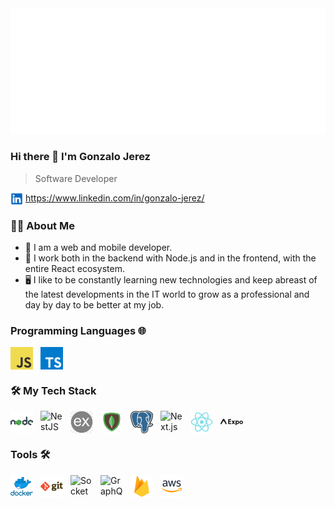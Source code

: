 <img src="https://raw.githubusercontent.com/GonzaJerez/gonzajerez/55dccdb930214ea8a812adb029345011c776508b/banner.svg"/>

### Hi there 👋 I'm Gonzalo Jerez

> Software Developer

<!-- LINKEDIN -->
<div style="display: flex; gap:4px">
<svg xmlns="http://www.w3.org/2000/svg" width="20" height="20" viewBox="0 0 64 64" fill="none">
  <path fill=" #0a66c2" d="M55.92 4H8.08C6.99792 4 5.96015 4.42986 5.195 5.195C4.42986 5.96015 4 6.99792 4 8.08V55.92C4 57.0021 4.42986 58.0398 5.195 58.805C5.96015 59.5701 6.99792 60 8.08 60H55.92C57.0021 60 58.0398 59.5701 58.805 58.805C59.5701 58.0398 60 57.0021 60 55.92V8.08C60 6.99792 59.5701 5.96015 58.805 5.195C58.0398 4.42986 57.0021 4 55.92 4V4ZM20 52H12V25H20V52ZM16 20.7C14.7535 20.7 13.558 20.2048 12.6766 19.3234C11.7952 18.442 11.3 17.2465 11.3 16C11.3 14.7535 11.7952 13.558 12.6766 12.6766C13.558 11.7952 14.7535 11.3 16 11.3V11.3C17.2465 11.3 18.442 11.7952 19.3234 12.6766C20.2048 13.558 20.7 14.7535 20.7 16C20.7 17.2465 20.2048 18.442 19.3234 19.3234C18.442 20.2048 17.2465 20.7 16 20.7ZM52 52H44V37.81C44 33.5 41.27 31.7 39 31.7C38.1867 31.673 37.3769 31.8168 36.6226 32.1221C35.8684 32.4275 35.1866 32.8876 34.6212 33.4728C34.0558 34.058 33.6194 34.7552 33.3401 35.5195C33.0609 36.2838 32.945 37.0982 33 37.91V52H25V25H32.53V28.79H32.64C33.44 27.15 37.08 24.42 41.77 24.42C46.46 24.42 52 27.59 52 35.76V52Z" />
  <path fill="#fff" d="M52,35.76V52H44V37.81c0-4.31-2.73-6.11-5-6.11a5.82,5.82,0,0,0-6,6.21V52H25V25h7.53v3.79h.11c.8-1.64,4.44-4.37,9.13-4.37S52,27.59,52,35.76ZM16,11.3A4.7,4.7,0,1,0,20.7,16,4.69,4.69,0,0,0,16,11.3ZM12,52h8V25H12Z" />
</svg>
<a href="https://www.linkedin.com/in/gonzalo-jerez/" alt="LinkedIn de Gonzalo Jerez" rel="noopener noreferer">
  https://www.linkedin.com/in/gonzalo-jerez/
</a>
</div>

<h3> 👨🏻 About Me </h3>

-  📱 I am a web and mobile developer.
-  🌱 I work both in the backend with Node.js and in the frontend, with the entire React ecosystem.
-  🖥 I like to be constantly learning new technologies and keep abreast of the latest developments in the IT world to grow as a professional and day by day to be better at my job.

### Programming Languages 🌐

<div style="display:flex; gap:12px">
  <img src="https://raw.githubusercontent.com/github/explore/80688e429a7d4ef2fca1e82350fe8e3517d3494d/topics/javascript/javascript.png" alt="Javascript" width="36" height="36">
  <img src="https://raw.githubusercontent.com/github/explore/80688e429a7d4ef2fca1e82350fe8e3517d3494d/topics/typescript/typescript.png" alt="ts logo" width="36" height="36">
</div>

<h3>🛠 My Tech Stack</h3>

<div style="display:flex; gap:12px">
  <img src="https://raw.githubusercontent.com/sachinverma53121/sachinverma53121/master/icons/node.png" alt="Node" width="36" height="36">
  <img src="https://d33wubrfki0l68.cloudfront.net/e937e774cbbe23635999615ad5d7732decad182a/26072/logo-small.ede75a6b.svg" alt="NestJS" width="36" height="36">
  <img src="https://raw.githubusercontent.com/sachinverma53121/sachinverma53121/master/icons/express.png" alt="Express" width="36" height="36">
  <img src="https://raw.githubusercontent.com/sachinverma53121/sachinverma53121/master/icons/mongo.png" alt="Mongo" width="36" height="36">
  <img src="https://raw.githubusercontent.com/github/explore/80688e429a7d4ef2fca1e82350fe8e3517d3494d/topics/postgresql/postgresql.png" alt="PostgreSQL" width="36" height="36">
  <img src="https://nextjs.org/static/favicon/favicon-32x32.png" alt="Next.js" width="36" height="36">
  <img src="https://raw.githubusercontent.com/sachinverma53121/sachinverma53121/master/icons/react.png" alt="React" width="36" height="36">
   <svg 
 viewBox="0 0 71 20" 
 fill="none" 
 role="img" 
 title="Expo home" 
 width="36" 
 height="36">
  <path d="M9.258 6.342c.158-.23.331-.26.472-.26.14 0 .374.03.532.26 2.06 2.806 6.332 10.208 6.727 10.611.585.597 1.388.225 1.854-.452.46-.667.587-1.135.587-1.634 0-.34-6.653-12.614-7.324-13.636C11.462.248 11.252 0 10.15 0h-.825c-1.1 0-1.259.248-1.903 1.23C6.75 2.254.097 14.528.097 14.868c0 .5.127.967.587 1.634.466.677 1.269 1.05 1.854.452.395-.403 4.661-7.805 6.72-10.61zm14.941-5.237v15.344h9.35v-3.113h-6.125v-3.244h5.45V6.98h-5.45V4.218h6.125V1.105h-9.35zM46.25 16.449l-3.88-5.568 3.619-5.195h-3.662L40.54 8.23l-1.765-2.543h-3.706l3.618 5.217-3.857 5.546h3.661l2.027-2.915 2.027 2.915h3.705zm7.572-10.982c-1.482 0-2.637.614-3.378 1.732V5.686H47.37V20h3.073v-5.063c.74 1.117 1.896 1.731 3.378 1.731 2.768 0 4.97-2.52 4.97-5.611 0-3.091-2.202-5.59-4.97-5.59zm-.697 8.242c-1.504 0-2.681-1.14-2.681-2.652 0-1.49 1.177-2.653 2.68-2.653 1.483 0 2.681 1.184 2.681 2.653 0 1.49-1.198 2.652-2.68 2.652zm12.188-8.242c-3.16 0-5.558 2.411-5.558 5.612 0 3.2 2.397 5.59 5.557 5.59 3.139 0 5.558-2.39 5.558-5.59 0-3.2-2.42-5.612-5.558-5.612zm0 2.96c1.438 0 2.55 1.117 2.55 2.652 0 1.49-1.112 2.63-2.55 2.63-1.46 0-2.55-1.14-2.55-2.63 0-1.535 1.09-2.653 2.55-2.653z" fill="currentColor">
  </path>
</svg>
</div>

### Tools 🛠️

<div style="display:flex; gap:12px">
  <img src="https://raw.githubusercontent.com/github/explore/80688e429a7d4ef2fca1e82350fe8e3517d3494d/topics/docker/docker.png" alt="Docker" width="36" height="36">
  <img src="https://raw.githubusercontent.com/github/explore/80688e429a7d4ef2fca1e82350fe8e3517d3494d/topics/git/git.png" alt="Git" width="36" height="36">
  <img src="https://socket.io/images/logo.svg" alt="Socket" width="36" height="36">
  <img src="https://graphql.org/img/brand/logos/logo.svg" alt="GraphQL" width="36" height="36">
  <img src="https://raw.githubusercontent.com/github/explore/80688e429a7d4ef2fca1e82350fe8e3517d3494d/topics/firebase/firebase.png" alt="firebase" width="36" height="36">
  <img src="https://raw.githubusercontent.com/github/explore/main/topics/aws/aws.png" style="background-color:#fff" alt="AWS" width="36" height="36">
</div>

